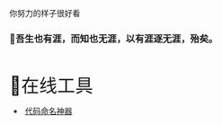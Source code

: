 你努力的样子很好看

### 📖吾生也有涯，而知也无涯，以有涯逐无涯，殆矣。

<br>

<font size="6">🔧在线工具</font>

- ​    [代码命名神器](https://unbug.github.io/codelf/)

